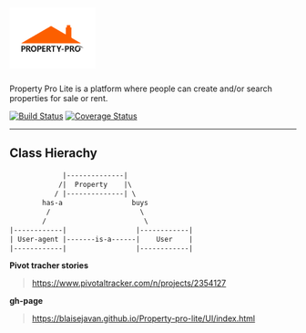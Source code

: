  # <a href="#"><img src="UI/images/blaise-logo.png" title="FVCproductions" alt="FVCproductions" width="30%"></a>
Property Pro Lite is a platform where people can create and/or search properties for sale or rent.

[![Build Status](https://travis-ci.org/BlaiseJavan/Property-pro-lite.svg?branch=develop)](https://travis-ci.org/BlaiseJavan/Property-pro-lite)
[![Coverage Status](https://coveralls.io/repos/github/BlaiseJavan/Property-pro-lite/badge.svg?branch=develop)](https://coveralls.io/github/BlaiseJavan/Property-pro-lite?branch=develop)




--------------
Class Hierachy
--------------
                                        
                 |--------------|        
                /|  Property    |\ 
               / |--------------| \          
            has-a                 buys              
             /                      \
            /                        \                 
    |------------|                 |------------|
    | User-agent |-------is-a------|    User    |
    |------------|                 |------------|
    



**Pivot tracher stories**

> https://www.pivotaltracker.com/n/projects/2354127

**gh-page**

> https://blaisejavan.github.io/Property-pro-lite/UI/index.html


